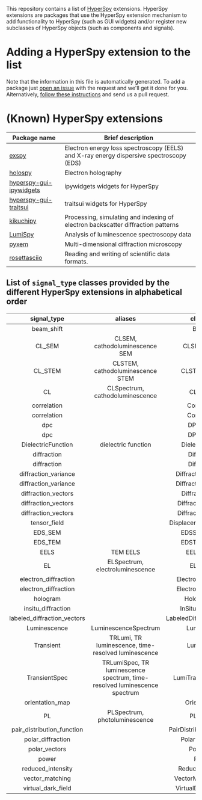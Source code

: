 
This repository contains a list of [HyperSpy](https://hyperspy.org)
extensions. HyperSpy extensions are packages that use the HyperSpy extension
mechanism to add functionality to HyperSpy (such as GUI widgets) and/or
register new subclasses of HyperSpy objects (such as components and signals).

# Adding a HyperSpy extension to the list

Note that the information in this file is automatically generated. To add a
package just [open an
issue](https://github.com/hyperspy/hyperspy-extensions-list/issues) with the
request and we'll get it done for you. Alternatively, [follow these
instructions](https://github.com/hyperspy/hyperspy-extensions-list/blob/master/doc/how_to_add_extension.md)
and send us a pull request.

# (Known) HyperSpy extensions

| Package name                                                                   | Brief description                                                                      |
|--------------------------------------------------------------------------------|----------------------------------------------------------------------------------------|
| [exspy](https://github.com/hyperspy/exspy)                                     | Electron energy loss spectroscopy (EELS) and X-ray energy dispersive spectroscopy (EDS)|
| [holospy](https://github.com/hyperspy/holospy)                                 | Electron holography                                                                    |
| [hyperspy-gui-ipywidgets](https://github.com/hyperspy/hyperspy_gui_ipywidgets) | ipywidgets widgets for HyperSpy                                                        |
| [hyperspy-gui-traitsui](https://github.com/hyperspy/hyperspy_gui_traitsui)     | traitsui widgets for HyperSpy                                                          |
| [kikuchipy](https://github.com/kikuchipy/kikuchipy)                            | Processing, simulating and indexing of electron backscatter diffraction patterns       |
| [LumiSpy](https://github.com/lumispy/lumispy)                                  | Analysis of luminescence spectroscopy data                                             |
| [pyxem](https://github.com/pyxem/pyxem)                                        | Multi-dimensional diffraction microscopy                                               |
| [rosettasciio](https://github.com/hyperspy/rosettasciio)                       | Reading and writing of scientific data formats.                                        |

## List of `signal_type` classes provided by the different HyperSpy extensions in alphabetical order


|         signal_type         |                                  aliases                                  |          class name         | package |
| :-------------------------: | :-----------------------------------------------------------------------: | :-------------------------: | :-----: |
|          beam_shift         |                                                                           |          BeamShift          |  pyxem  |
|            CL_SEM           |                       CLSEM, cathodoluminescence SEM                      |        CLSEMSpectrum        | lumispy |
|           CL_STEM           |                      CLSTEM, cathodoluminescence STEM                     |        CLSTEMSpectrum       | lumispy |
|              CL             |                      CLSpectrum, cathodoluminescence                      |          CLSpectrum         | lumispy |
|         correlation         |                                                                           |        Correlation1D        |  pyxem  |
|         correlation         |                                                                           |        Correlation2D        |  pyxem  |
|             dpc             |                                                                           |         DPCSignal1D         |  pyxem  |
|             dpc             |                                                                           |         DPCSignal2D         |  pyxem  |
|      DielectricFunction     |                            dielectric function                            |      DielectricFunction     |  exspy  |
|         diffraction         |                                                                           |        Diffraction1D        |  pyxem  |
|         diffraction         |                                                                           |        Diffraction2D        |  pyxem  |
|     diffraction_variance    |                                                                           |    DiffractionVariance1D    |  pyxem  |
|     diffraction_variance    |                                                                           |    DiffractionVariance2D    |  pyxem  |
|     diffraction_vectors     |                                                                           |      DiffractionVectors     |  pyxem  |
|     diffraction_vectors     |                                                                           |     DiffractionVectors1D    |  pyxem  |
|     diffraction_vectors     |                                                                           |     DiffractionVectors2D    |  pyxem  |
|         tensor_field        |                                                                           |   DisplacementGradientMap   |  pyxem  |
|           EDS_SEM           |                                                                           |        EDSSEMSpectrum       |  exspy  |
|           EDS_TEM           |                                                                           |        EDSTEMSpectrum       |  exspy  |
|             EELS            |                                  TEM EELS                                 |         EELSSpectrum        |  exspy  |
|              EL             |                      ELSpectrum, electroluminescence                      |          ELSpectrum         | lumispy |
|     electron_diffraction    |                                                                           |    ElectronDiffraction1D    |  pyxem  |
|     electron_diffraction    |                                                                           |    ElectronDiffraction2D    |  pyxem  |
|           hologram          |                                                                           |        HologramImage        | holospy |
|      insitu_diffraction     |                                                                           |     InSituDiffraction2D     |  pyxem  |
| labeled_diffraction_vectors |                                                                           | LabeledDiffractionVectors2D |  pyxem  |
|         Luminescence        |                            LuminescenceSpectrum                           |         LumiSpectrum        | lumispy |
|          Transient          |            TRLumi, TR luminescence, time-resolved luminescence            |        LumiTransient        | lumispy |
|        TransientSpec        | TRLumiSpec, TR luminescence spectrum, time-resolved luminescence spectrum |    LumiTransientSpectrum    | lumispy |
|       orientation_map       |                                                                           |        OrientationMap       |  pyxem  |
|              PL             |                       PLSpectrum, photoluminescence                       |          PLSpectrum         | lumispy |
|  pair_distribution_function |                                                                           |  PairDistributionFunction1D |  pyxem  |
|      polar_diffraction      |                                                                           |      PolarDiffraction2D     |  pyxem  |
|        polar_vectors        |                                                                           |         PolarVectors        |  pyxem  |
|            power            |                                                                           |           Power2D           |  pyxem  |
|      reduced_intensity      |                                                                           |      ReducedIntensity1D     |  pyxem  |
|       vector_matching       |                                                                           |    VectorMatchingResults    |  pyxem  |
|      virtual_dark_field     |                                                                           |    VirtualDarkFieldImage    |  pyxem  |


